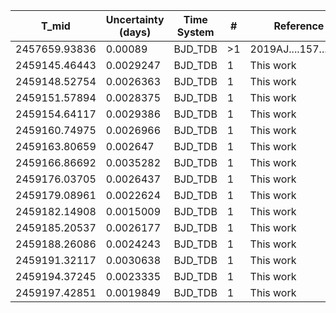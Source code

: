 |T_mid        |Uncertainty (days)|Time System|#  |Reference           |
|-------------|------------------|-----------|---|--------------------|
|2457659.93836|0.00089           |BJD_TDB    |>1 |2019AJ....157...55H |
|2459145.46443|0.0029247         |BJD_TDB    |1  |This work           |
|2459148.52754|0.0026363         |BJD_TDB    |1  |This work           |
|2459151.57894|0.0028375         |BJD_TDB    |1  |This work           |
|2459154.64117|0.0029386         |BJD_TDB    |1  |This work           |
|2459160.74975|0.0026966         |BJD_TDB    |1  |This work           |
|2459163.80659|0.002647          |BJD_TDB    |1  |This work           |
|2459166.86692|0.0035282         |BJD_TDB    |1  |This work           |
|2459176.03705|0.0026437         |BJD_TDB    |1  |This work           |
|2459179.08961|0.0022624         |BJD_TDB    |1  |This work           |
|2459182.14908|0.0015009         |BJD_TDB    |1  |This work           |
|2459185.20537|0.0026177         |BJD_TDB    |1  |This work           |
|2459188.26086|0.0024243         |BJD_TDB    |1  |This work           |
|2459191.32117|0.0030638         |BJD_TDB    |1  |This work           |
|2459194.37245|0.0023335         |BJD_TDB    |1  |This work           |
|2459197.42851|0.0019849         |BJD_TDB    |1  |This work           |
